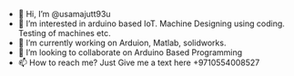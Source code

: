 - 👋 Hi, I’m @usamajutt93u
- 👀 I’m interested in arduino based IoT. Machine Designing using coding. Testing of machines etc.
- 🌱 I’m currently working on Arduion, Matlab, solidworks.
- 💞️ I’m looking to collaborate on Arduino Based Programming
- 📫 How to reach me? Just Give me a text here +9710554008527

<!---
usamajutt93u/usamajutt93u is a ✨ special ✨ repository because its `README.md` (this file) appears on your GitHub profile.
You can click the Preview link to take a look at your changes.
--->
